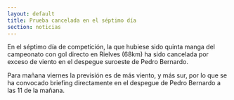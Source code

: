 ```yaml
---
layout: default
title: Prueba cancelada en el séptimo día
section: noticias
---
```


En el séptimo día de competición, la que hubiese sido quinta manga del campeonato con gol directo en Rielves (68km) ha sido cancelada por exceso de viento en el despegue suroeste de Pedro Bernardo.

Para mañana viernes la previsión es de más viento, y más sur, por lo que se ha convocado briefing directamente en el despegue de Pedro Bernardo a las 11 de la mañana.
